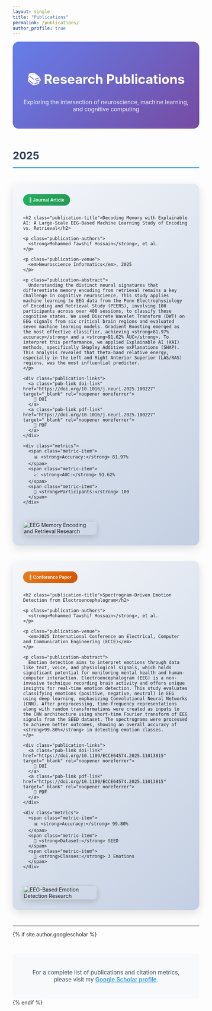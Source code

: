 ```yaml
---
layout: single
title: "Publications"
permalink: /publications/
author_profile: true
---
```


<style>
  .publication-container {
    display: flex;
    align-items: flex-start;
    margin-bottom: 3em;
    padding: 2em;
    background: linear-gradient(135deg, #f5f7fa 0%, #c3cfe2 100%);
    border-radius: 16px;
    box-shadow: 0 8px 24px rgba(0,0,0,0.12);
    transition: transform 0.3s ease, box-shadow 0.3s ease;
    gap: 30px;
    flex-wrap: wrap;
  }
  
  .publication-container:hover {
    transform: translateY(-5px);
    box-shadow: 0 12px 32px rgba(0,0,0,0.18);
  }
  
  .publication-content {
    flex: 1 1 70%;
    min-width: 300px;
  }
  
  .publication-image {
    flex: 0 0 25%;
    max-width: 250px;
    min-width: 200px;
    align-self: center;
  }
  
  .publication-image img {
    width: 100%;
    border-radius: 12px;
    box-shadow: 0 6px 16px rgba(0,0,0,0.15);
    transition: transform 0.3s ease;
  }
  
  .publication-image img:hover {
    transform: scale(1.05);
  }
  
  .publication-type {
    display: inline-block;
    padding: 8px 16px;
    color: white;
    border-radius: 20px;
    font-size: 0.85em;
    font-weight: 600;
    margin-bottom: 1em;
  }
  
  .journal-badge {
    background: linear-gradient(135deg, #27ae60 0%, #229954 100%);
  }
  
  .conference-badge {
    background: linear-gradient(135deg, #e67e22 0%, #d35400 100%);
  }
  
  .publication-title {
    color: #2c3e50;
    font-size: 1.5em;
    font-weight: 700;
    margin-bottom: 0.5em;
    line-height: 1.4;
  }
  
  .publication-authors {
    color: #34495e;
    font-size: 1.05em;
    margin-bottom: 0.5em;
    font-style: italic;
  }
  
  .publication-venue {
    color: #7f8c8d;
    font-size: 1em;
    margin-bottom: 1em;
    font-weight: 600;
  }
  
  .publication-abstract {
    color: #34495e;
    line-height: 1.7;
    font-size: 1em;
    text-align: justify;
    margin-bottom: 1.2em;
  }
  
  .publication-links {
    display: flex;
    gap: 12px;
    flex-wrap: wrap;
  }
  
  .pub-link {
    display: inline-flex;
    align-items: center;
    gap: 8px;
    padding: 10px 20px;
    background: linear-gradient(135deg, #667eea 0%, #764ba2 100%);
    color: white !important;
    text-decoration: none;
    border-radius: 8px;
    font-weight: 600;
    font-size: 0.9em;
    transition: all 0.3s ease;
    box-shadow: 0 4px 12px rgba(102, 126, 234, 0.4);
  }
  
  .pub-link:hover {
    transform: translateY(-2px);
    box-shadow: 0 6px 16px rgba(102, 126, 234, 0.6);
    color: white !important;
    text-decoration: none;
  }
  
  .pub-link.doi-link {
    background: linear-gradient(135deg, #3498db 0%, #2980b9 100%);
  }
  
  .pub-link.pdf-link {
    background: linear-gradient(135deg, #e74c3c 0%, #c0392b 100%);
  }
  
  .pub-link.code-link {
    background: linear-gradient(135deg, #95a5a6 0%, #7f8c8d 100%);
  }
  
  .metrics {
    display: flex;
    gap: 20px;
    margin-top: 1em;
    padding-top: 1em;
    border-top: 2px solid rgba(0,0,0,0.1);
  }
  
  .metric-item {
    display: flex;
    align-items: center;
    gap: 8px;
    color: #34495e;
    font-size: 0.9em;
  }
  
  .section-header {
    text-align: center;
    margin-bottom: 3em;
    padding: 2em;
    background: linear-gradient(135deg, #667eea 0%, #764ba2 100%);
    border-radius: 16px;
    color: white;
  }
  
  .section-header h1 {
    color: white;
    margin-bottom: 0.5em;
    font-size: 2.5em;
  }
  
  .section-header p {
    font-size: 1.1em;
    opacity: 0.95;
  }
  
  .year-divider {
    font-size: 2em;
    font-weight: 700;
    color: #2c3e50;
    margin: 2em 0 1.5em 0;
    padding-bottom: 0.5em;
    border-bottom: 3px solid #3498db;
  }
  
  @media (max-width: 768px) {
    .publication-container {
      flex-direction: column;
      padding: 1.5em;
    }
    
    .publication-content,
    .publication-image {
      flex: 1 1 100%;
      max-width: 100%;
    }
    
    .section-header h1 {
      font-size: 1.8em;
    }
  }
</style>

<div class="section-header">
  <h1>📚 Research Publications</h1>
  <p>Exploring the intersection of neuroscience, machine learning, and cognitive computing</p>
</div>

<div class="year-divider">2025</div>

<!-- Publication 1: Journal Article -->
<div class="publication-container">
  <div class="publication-content">
    <span class="publication-type journal-badge">📄 Journal Article</span>
    
    <h2 class="publication-title">Decoding Memory with Explainable AI: A Large-Scale EEG-Based Machine Learning Study of Encoding vs. Retrieval</h2>
    
    <p class="publication-authors">
      <strong>Mohammed Tawshif Hossain</strong>, et al.
    </p>
    
    <p class="publication-venue">
      <em>Neuroscience Informatics</em>, 2025
    </p>
    
    <p class="publication-abstract">
      Understanding the distinct neural signatures that differentiate memory encoding from retrieval remains a key challenge in cognitive neuroscience. This study applies machine learning to EEG data from the Penn Electrophysiology of Encoding and Retrieval Study (PEERS), involving 100 participants across over 400 sessions, to classify these cognitive states. We used Discrete Wavelet Transform (DWT) on EEG signals from six critical brain regions and evaluated seven machine learning models. Gradient Boosting emerged as the most effective classifier, achieving <strong>81.97% accuracy</strong> and a <strong>91.62% AUC</strong>. To interpret this performance, we applied Explainable AI (XAI) methods, specifically SHapley Additive exPlanations (SHAP). This analysis revealed that theta-band relative energy, especially in the Left and Right Anterior Superior (LAS/RAS) regions, was the most influential predictor.
    </p>
    
    <div class="publication-links">
      <a class="pub-link doi-link" href="https://doi.org/10.1016/j.neuri.2025.100227" target="_blank" rel="noopener noreferrer">
        🔗 DOI
      </a>
      <a class="pub-link pdf-link" href="https://doi.org/10.1016/j.neuri.2025.100227" target="_blank" rel="noopener noreferrer">
        📄 PDF
      </a>
    </div>
    
    <div class="metrics">
      <span class="metric-item">
        📊 <strong>Accuracy:</strong> 81.97%
      </span>
      <span class="metric-item">
        📈 <strong>AUC:</strong> 91.62%
      </span>
      <span class="metric-item">
        👥 <strong>Participants:</strong> 100
      </span>
    </div>
  </div>
  
  <div class="publication-image">
    <img src="/images/memory-encoding-retrieval.png" alt="EEG Memory Encoding and Retrieval Research" loading="lazy">
  </div>
</div>

<!-- Publication 2: Conference Paper -->
<div class="publication-container">
  <div class="publication-content">
    <span class="publication-type conference-badge">🎤 Conference Paper</span>
    
    <h2 class="publication-title">Spectrogram-Driven Emotion Detection from Electroencephalogram</h2>
    
    <p class="publication-authors">
      <strong>Mohammed Tawshif Hossain</strong>, et al.
    </p>
    
    <p class="publication-venue">
      <em>2025 International Conference on Electrical, Computer and Communication Engineering (ECCE)</em>
    </p>
    
    <p class="publication-abstract">
      Emotion detection aims to interpret emotions through data like text, voice, and physiological signals, which holds significant potential for monitoring mental health and human-computer interaction. Electroencephalogram (EEG) is a non-invasive technique recording brain activity and offers unique insights for real-time emotion detection. This study evaluates classifying emotions (positive, negative, neutral) in EEG using deep learning, emphasizing Convolutional Neural Networks (CNN). After preprocessing, time-frequency representations along with random transformations were created as inputs to the CNN architecture using short-time Fourier transform of EEG signals from the SEED dataset. The spectrograms were processed to achieve better outcomes, showing an overall accuracy of <strong>99.80%</strong> in detecting emotion classes.
    </p>
    
    <div class="publication-links">
      <a class="pub-link doi-link" href="https://doi.org/10.1109/ECCE64574.2025.11013815" target="_blank" rel="noopener noreferrer">
        🔗 DOI
      </a>
      <a class="pub-link pdf-link" href="https://doi.org/10.1109/ECCE64574.2025.11013815" target="_blank" rel="noopener noreferrer">
        📄 PDF
      </a>
    </div>
    
    <div class="metrics">
      <span class="metric-item">
        📊 <strong>Accuracy:</strong> 99.80%
      </span>
      <span class="metric-item">
        🧠 <strong>Dataset:</strong> SEED
      </span>
      <span class="metric-item">
        🎯 <strong>Classes:</strong> 3 Emotions
      </span>
    </div>
  </div>
  
  <div class="publication-image">
    <img src="/images/emotion-detection-eeg.png" alt="EEG-Based Emotion Detection Research" loading="lazy">
  </div>
</div>

---

{% if site.author.googlescholar %}
  <div style="text-align: center; margin-top: 3em; padding: 2em; background: #f8f9fa; border-radius: 12px;">
    <p style="font-size: 1.1em; color: #34495e;">
      For a complete list of publications and citation metrics, please visit my 
      <a href="{{ site.author.googlescholar }}" target="_blank" rel="noopener noreferrer" style="color: #3498db; font-weight: 600;">Google Scholar profile</a>.
    </p>
  </div>
{% endif %}
